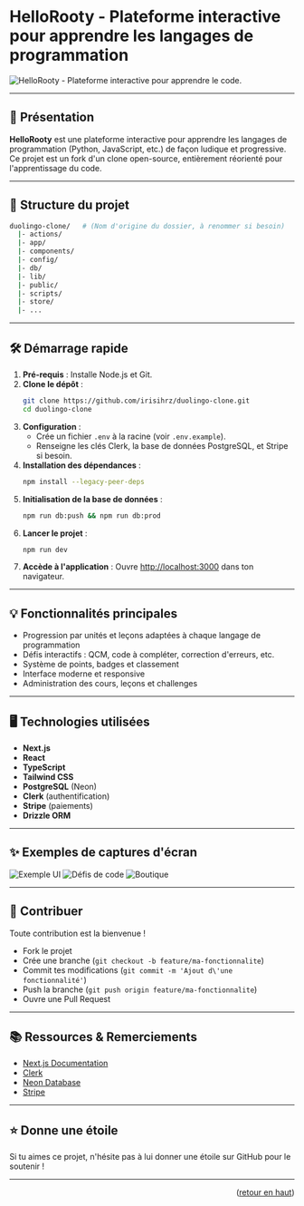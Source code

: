 <a name="readme-top"></a>

# HelloRooty - Plateforme interactive pour apprendre les langages de programmation

![HelloRooty - Plateforme interactive pour apprendre le code.](https://raw.githubusercontent.com/sanidhyy/duolingo-clone/main/.github/images/img_main.png "HelloRooty - Plateforme interactive pour apprendre le code.")

---

## 🚀 Présentation

**HelloRooty** est une plateforme interactive pour apprendre les langages de programmation (Python, JavaScript, etc.) de façon ludique et progressive. Ce projet est un fork d'un clone open-source, entièrement réorienté pour l'apprentissage du code.

---

## 📁 Structure du projet

```bash
duolingo-clone/   # (Nom d'origine du dossier, à renommer si besoin)
  |- actions/
  |- app/
  |- components/
  |- config/
  |- db/
  |- lib/
  |- public/
  |- scripts/
  |- store/
  |- ...
```

---

## 🛠️ Démarrage rapide

1. **Pré-requis** : Installe Node.js et Git.
2. **Clone le dépôt** :
   ```bash
   git clone https://github.com/irisihrz/duolingo-clone.git
   cd duolingo-clone
   ```
3. **Configuration** :
   - Crée un fichier `.env` à la racine (voir `.env.example`).
   - Renseigne les clés Clerk, la base de données PostgreSQL, et Stripe si besoin.
4. **Installation des dépendances** :
   ```bash
   npm install --legacy-peer-deps
   ```
5. **Initialisation de la base de données** :
   ```bash
   npm run db:push && npm run db:prod
   ```
6. **Lancer le projet** :
   ```bash
   npm run dev
   ```
7. **Accède à l'application** :
   Ouvre [http://localhost:3000](http://localhost:3000) dans ton navigateur.

---

## 💡 Fonctionnalités principales

- Progression par unités et leçons adaptées à chaque langage de programmation
- Défis interactifs : QCM, code à compléter, correction d'erreurs, etc.
- Système de points, badges et classement
- Interface moderne et responsive
- Administration des cours, leçons et challenges

---

## 🖥️ Technologies utilisées

- **Next.js**
- **React**
- **TypeScript**
- **Tailwind CSS**
- **PostgreSQL** (Neon)
- **Clerk** (authentification)
- **Stripe** (paiements)
- **Drizzle ORM**

---

## ✨ Exemples de captures d'écran

![Exemple UI](/.github/images/img1.png)
![Défis de code](/.github/images/img2.png)
![Boutique](/.github/images/img3.png)

---

## 🤝 Contribuer

Toute contribution est la bienvenue !
- Fork le projet
- Crée une branche (`git checkout -b feature/ma-fonctionnalite`)
- Commit tes modifications (`git commit -m 'Ajout d\'une fonctionnalité'`)
- Push la branche (`git push origin feature/ma-fonctionnalite`)
- Ouvre une Pull Request

---

## 📚 Ressources & Remerciements

- [Next.js Documentation](https://nextjs.org/docs)
- [Clerk](https://clerk.com/)
- [Neon Database](https://neon.tech/)
- [Stripe](https://stripe.com/)

---

## ⭐ Donne une étoile

Si tu aimes ce projet, n'hésite pas à lui donner une étoile sur GitHub pour le soutenir !

---

<p align="right">(<a href="#readme-top">retour en haut</a>)</p>
